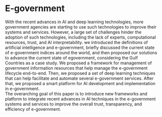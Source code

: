 # E-government
With the recent advances in AI and deep learning technologies, more government agencies are starting to use such technologies to improve their systems and services. However, a large set of challenges hinder the adoption of such technologies, including the lack of experts, computational resources, trust, and AI interpretability. we introduced the definitions of artificial intelligence and e-government, briefly discussed the current state of e-government indices around the world, and then proposed our solutions to advance the current state of egovernment, considering the Gulf Countries as a case study. We proposed a framework for management of government information resources that help manage the e-government lifecycle end-to-end. Then, we proposed a set of deep learning techniques that can help facilitate and automate several e-government services. After that, we proposed a smart platform for AI development and implementation in e-government.  
The overarching goal of this paper is to introduce new frameworks and platform to integrate recent advances in AI techniques in the e-government systems and services to improve the overall trust, transparency, and efficiency of e-government. 
